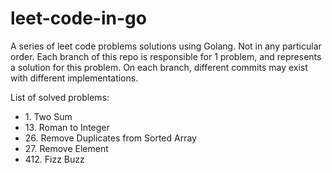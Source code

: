 # leet-code-in-go
A series of leet code problems solutions using Golang. Not in any particular order.
Each branch of this repo is responsible for 1 problem, and represents a solution for this problem.
On each branch, different commits may exist with different implementations.

List of solved problems:

- 1\. Two Sum
- 13\. Roman to Integer
- 26\. Remove Duplicates from Sorted Array
- 27\. Remove Element
- 412\. Fizz Buzz
